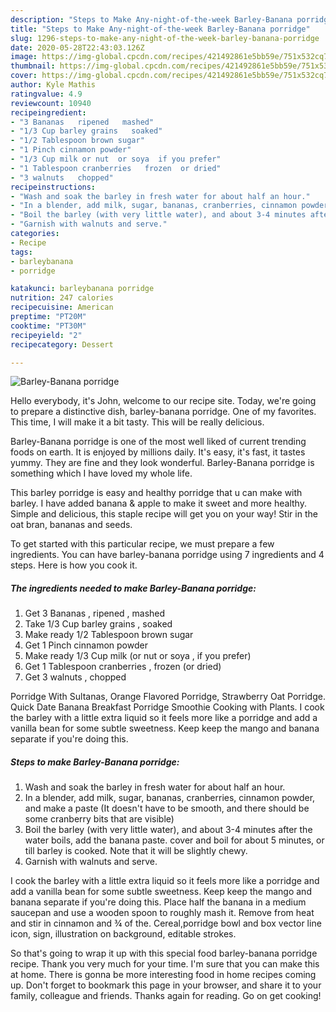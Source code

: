 ```yaml
---
description: "Steps to Make Any-night-of-the-week Barley-Banana porridge"
title: "Steps to Make Any-night-of-the-week Barley-Banana porridge"
slug: 1296-steps-to-make-any-night-of-the-week-barley-banana-porridge
date: 2020-05-28T22:43:03.126Z
image: https://img-global.cpcdn.com/recipes/421492861e5bb59e/751x532cq70/barley-banana-porridge-recipe-main-photo.jpg
thumbnail: https://img-global.cpcdn.com/recipes/421492861e5bb59e/751x532cq70/barley-banana-porridge-recipe-main-photo.jpg
cover: https://img-global.cpcdn.com/recipes/421492861e5bb59e/751x532cq70/barley-banana-porridge-recipe-main-photo.jpg
author: Kyle Mathis
ratingvalue: 4.9
reviewcount: 10940
recipeingredient:
- "3 Bananas   ripened   mashed"
- "1/3 Cup barley grains   soaked"
- "1/2 Tablespoon brown sugar"
- "1 Pinch cinnamon powder"
- "1/3 Cup milk or nut  or soya  if you prefer"
- "1 Tablespoon cranberries   frozen  or dried"
- "3 walnuts   chopped"
recipeinstructions:
- "Wash and soak the barley in fresh water for about half an hour."
- "In a blender, add milk, sugar, bananas, cranberries, cinnamon powder, and make a paste (It doesn&#39;t have to be smooth, and there should be some cranberry bits that are visible)"
- "Boil the barley (with very little water), and about 3-4 minutes after the water boils, add the banana paste. cover and boil for about 5 minutes, or till barley is cooked. Note that it will be slightly chewy."
- "Garnish with walnuts and serve."
categories:
- Recipe
tags:
- barleybanana
- porridge

katakunci: barleybanana porridge 
nutrition: 247 calories
recipecuisine: American
preptime: "PT20M"
cooktime: "PT30M"
recipeyield: "2"
recipecategory: Dessert

---
```



![Barley-Banana porridge](https://img-global.cpcdn.com/recipes/421492861e5bb59e/751x532cq70/barley-banana-porridge-recipe-main-photo.jpg)

Hello everybody, it's John, welcome to our recipe site. Today, we're going to prepare a distinctive dish, barley-banana porridge. One of my favorites. This time, I will make it a bit tasty. This will be really delicious.

Barley-Banana porridge is one of the most well liked of current trending foods on earth. It is enjoyed by millions daily. It's easy, it's fast, it tastes yummy. They are fine and they look wonderful. Barley-Banana porridge is something which I have loved my whole life.

This barley porridge is easy and healthy porridge that u can make with barley. I have added banana &amp; apple to make it sweet and more healthy. Simple and delicious, this staple recipe will get you on your way! Stir in the oat bran, bananas and seeds.


To get started with this particular recipe, we must prepare a few ingredients. You can have barley-banana porridge using 7 ingredients and 4 steps. Here is how you cook it.

<!--inarticleads1-->

##### The ingredients needed to make Barley-Banana porridge:

1. Get 3 Bananas ,  ripened ,  mashed
1. Take 1/3 Cup barley grains ,  soaked
1. Make ready 1/2 Tablespoon brown sugar
1. Get 1 Pinch cinnamon powder
1. Make ready 1/3 Cup milk (or nut  or soya , if you prefer)
1. Get 1 Tablespoon cranberries ,  frozen  (or dried)
1. Get 3 walnuts ,  chopped


Porridge With Sultanas, Orange Flavored Porridge, Strawberry Oat Porridge. Quick Date Banana Breakfast Porridge Smoothie Cooking with Plants. I cook the barley with a little extra liquid so it feels more like a porridge and add a vanilla bean for some subtle sweetness. Keep keep the mango and banana separate if you&#39;re doing this. 

<!--inarticleads2-->

##### Steps to make Barley-Banana porridge:

1. Wash and soak the barley in fresh water for about half an hour.
1. In a blender, add milk, sugar, bananas, cranberries, cinnamon powder, and make a paste (It doesn&#39;t have to be smooth, and there should be some cranberry bits that are visible)
1. Boil the barley (with very little water), and about 3-4 minutes after the water boils, add the banana paste. cover and boil for about 5 minutes, or till barley is cooked. Note that it will be slightly chewy.
1. Garnish with walnuts and serve.


I cook the barley with a little extra liquid so it feels more like a porridge and add a vanilla bean for some subtle sweetness. Keep keep the mango and banana separate if you&#39;re doing this. Place half the banana in a medium saucepan and use a wooden spoon to roughly mash it. Remove from heat and stir in cinnamon and ¾ of the. Cereal,porridge bowl and box vector line icon, sign, illustration on background, editable strokes. 

So that's going to wrap it up with this special food barley-banana porridge recipe. Thank you very much for your time. I'm sure that you can make this at home. There is gonna be more interesting food in home recipes coming up. Don't forget to bookmark this page in your browser, and share it to your family, colleague and friends. Thanks again for reading. Go on get cooking!
